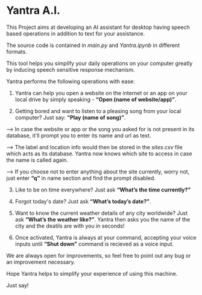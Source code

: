 # Yantra A.I.
This Project aims at developing an AI assistant for desktop having speech based operations in addition to text for your assistance.

The source code is contained in $\textit{main.py}$ and $\textit{Yantra.ipynb}$ in different formats.

This tool helps you simplify your daily operations on your computer greatly by inducing speech sensitive response mechanism.

Yantra performs the following operations with ease:
1. Yantra can help you open a website on the internet or an app on your local drive by simply speaking - $\textbf{``Open (name of website/app)''}$.

2. Getting bored and want to listen to a pleasing song from your local computer?
Just say: $\textbf{``Play (name of song)''}$. 

--> In case the website or app or the song you asked for is not present in its database, it'll prompt you to enter its name and url as text.

--> The label and location info would then be stored in the $\textit{sites.csv}$ file which acts as its database. Yantra now knows which site to access in case the name is called again.

--> If you choose not to enter anything about the site currently, worry not, just enter $\textbf{``q''}$ in name section and find the prompt disabled.

3. Like to be on time everywhere? Just ask $\textbf{``What's the time currently?''}$

4. Forgot today's date? Just ask $\textbf{``What's today's date?''}$.

5. Want to know the current weather details of any city worldwide? Just ask $\textbf{``What's the weather like?''}$. Yantra then asks you the name of the city and the deatils are with you in seconds!

6. Once activated, Yantra is always at your command, accepting your voice inputs until $\textbf{``Shut down''}$ command is recieved as a voice input.

We are always open for improvements, so feel free to point out any bug or an improvement necessary.

Hope Yantra helps to simplify your experience of using this machine.

Just say!
